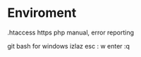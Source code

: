 # Enviroment
.htaccess
https
php manual, error reporting

git bash for windows
izlaz esc : w enter
:q